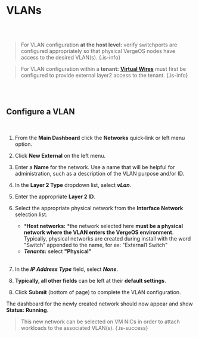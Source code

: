 

# VLANs

<br>
<br>

> For VLAN configuration **at the host level:** verify switchports are configured appropriately so that physical VergeOS nodes have access to the desired VLAN(s).
{.is-info}

> For VLAN configuration within a **tenant:** [**Virtual Wires**](/docs/product-guide/virtualwires) must first be configured to provide external layer2 access to the tenant. {.is-info} 

<br>
<br>


## Configure a VLAN 


<br>

1. From the **Main Dashboard** click the **Networks** quick-link or left menu option.
2. Click **New External** on the left menu.
3. Enter a **Name** for the network. Use a name that will be helpful for administration, such as 
a description of the VLAN purpose and/or ID.
4. In the **Layer 2 Type** dropdown list, select ***vLan***.
5. Enter the appropriate **Layer 2 ID**. 
6. Select the appropriate physical network from the **Interface Network** selection list.
    - ***Host networks:** *the network selected here **must be a physical network where the VLAN enters the VergeOS environment**.  Typically, physical networks are created during install with the word "Switch" appended to the name, for ex: "External1 Switch" 
    - ***Tenants:*** select **"Physical"**
    <br>

7. In the ***IP Address Type*** field, select ***None***.

7. **Typically, all other fields** can be left at their **default settings**.  
<!--check about MTU -- is this just always default at 1500?  should we mention it should probably be set at the same as the physical network is set, in most cases?-->

8. Click **Submit** (bottom of page) to complete the VLAN configuration.

The dashboard for the newly created network should now appear and show  **Status: Running**.

> This new network can be selected on VM NICs in order to attach workloads to the associated VLAN(s). {.is-success}






